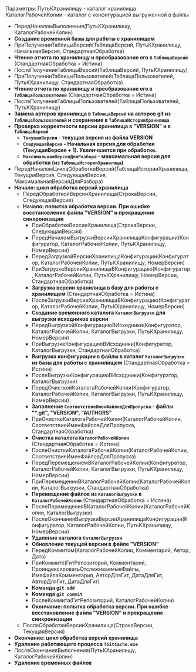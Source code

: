Параметры:
    ПутьКХранилищу - каталог хранилища
    КаталогРабочейКопии - каталог с конфигурацией выгруженной в файлы
    
- ПередНачаломВыполнения(ПутьКХранилищу, КаталогРабочейКопии)
- **Создание временной базы для работы с хранилищем**
- ПриПолученииТаблицыВерсий(ТаблицаВерсий, ПутьКХранилищу, НачальнаяВерсия, СтандартнаяОбработка)
- **Чтение отчета по хранилищу и преобразование его в `ТаблицаВерсий`** (СтандартнаяОбработка = Истина)
- ПослеПолученияТаблицыВерсий(ТаблицаВерсий, ПутьКХранилищу)
- ПриПолученииТаблицыПользователей(ТаблицаПользователей, ПутьКХранилищу, СтандартнаяОбработка)
- **Чтение отчета по хранилищу и преобразование его в `ТаблицаПользователей`** (СтандартнаяОбработка = Истина)
- ПослеПолученияТаблицыПользователей(ТаблицаПользователей, ПутьКХранилищу)
- **Замена авторов хранилища в `ТаблицаВерсий` на авторов git из `ТаблицаПользователей` и сохранение в `ТаблицаИсторииХранилища`**
- **Проверка корректности версии хранилища в "VERSION" и в `ТаблицаВерсий`**
    - **`ТекушаяВерсия` - текущая версия из файла VERSION**
    - **`СледующаяВерсия` - Начальная версия для обработки (ТекущаяВерсия + 1). Увеличвается при обработке.**
    - **`МаксимальнаяВерсияДляРазбора` - максимальная версия для обработки (из `ТаблицаИсторииХранилища`)**
- ПередНачаломЦиклаОбработкиВерсий(ТаблицаИсторииХранилища, ТекущаяВерсия, СледующаяВерсия, МаксимальнаяВерсияДляРазбора)
- **Начало: цикл обработка версий хранилища**
    - ПередОбработкойВерсииХранилища(СтрокаВерсии, СледующаяВерсия)
    - **Начало: попытка обработка версии. При ошибке восстановление файла "VERSION" и прекращение синхронизации**
        - ПриОбработкеВерсииХранилища(СтрокаВерсии, СледующаяВерсия)
        - ПередНачаломВыгрузкиВерсииХранилищаКонфигурации(Конфигуратор, КаталогРабочейКопии, ПутьКХранилищу, НомерВерсии)
        - ПередЗагрузкойВерсииХранилищаКонфигурации(Конфигуратор, КаталогРабочейКопии, ПутьКХранилищу, НомерВерсии)
        - ПриЗагрузкеВерсииХранилищаВКонфигурацию(Конфигуратор, КаталогРабочейКопии, ПутьКХранилищу, НомерВерсии, СтандартнаяОбработка)
        - **Загрузка версии хранилища в базу для работы с хранилищем** (СтандартнаяОбработка = Истина)
        - ПослеЗагрузкиВерсииХранилищаВКонфигурацию(Конфигуратор, КаталогРабочейКопии, ПутьКХранилищу, НомерВерсии)
        - **Создание временного каталога `КаталогВыгрузки` для выгрузки исходников версии**
        - ПередВыгрузкойКонфигурациюВИсходники(Конфигуратор, КаталогРабочейКопии, КаталогВыгрузки, ПутьКХранилищу, НомерВерсии)
        - ПриВыгрузкеКонфигурациюВИсходники(Конфигуратор, КаталогВыгрузки, СтандартнаяОбработка)
        - **Выгрузка конфигурации в файлы в каталог `КаталогВыгрузки` из базы для работы с хранилищем** (СтандартнаяОбработка = Истина)
        - ПослеВыгрузкиКонфигурациюВИсходники(Конфигуратор, КаталогВыгрузки)
        - ПередОчисткойКаталогаРабочейКопии(Конфигуратор, КаталогРабочейКопии, КаталогВыгрузки, ПутьКХранилищу, НомерВерсии)
        - **Заполнение `СоответствиеИменФайловДляПропуска` - файлы "*.git", "VERSION", "AUTHORS"**
        - ПриОчисткеКаталогаРабочейКопии(КаталогРабочейКопии, СоответствиеИменФайловДляПропуска, СтандартнаяОбработка)
        - **Очистка каталога `КаталогРабочейКопии`** (СтандартнаяОбработка = Истина)
        - ПослеОчисткиКаталогаРабочейКопии(КаталогРабочейКопии, СоответствиеИменФайловДляПропуска)
        - ПередПеремещениемВКаталогРабочейКопии(Конфигуратор, КаталогРабочейКопии, КаталогВыгрузки, ПутьКХранилищу, НомерВерсии)
        - ПриПеремещенииВКаталогРабочейКопии(КаталогРабочейКопии, КаталогВыгрузки, СтандартнаяОбработка)
        - **Перемещение файлов из `КаталогВыгрузки` в `КаталогРабочейКопии`** (СтандартнаяОбработка = Истина)
        - ПослеПеремещенияВКаталогРабочейКопии(КаталогРабочейКопии, КаталогВыгрузки)
        - ПослеОкончанияВыгрузкиВерсииХранилищаКонфигурации(Конфигуратор, КаталогРабочейКопии, ПутьКХранилищу, НомерВерсии)
        - **Удаление каталога `КаталогВыгрузки`**
        - **Обновление текущей версии в файле "VERSION"**
        - ПередКоммитом(КаталогРабочейКопии, Комментарий, Автор, Дата)
        - ПриКоммите(ГитРепозиторий, Комментарий, ПроиндексироватьОтслеживаемыеФайлы, ИмяФайлаКомментария, АвторДляГит, ДатаДляГит, АвторДляГит, ДатаДляГит)
        - **Команда `git add`**
        - **Команда `git commit`**
        - ПослеКоммита(ГитРепозиторий, КаталогРабочейКопии)
        - **Окончание: попытка обработка версии. При ошибке восстановление файла "VERSION" и прекращение синхронизации**
    - ПослеОбработкиВерсииХранилища(СтрокаВерсии, ТекущаяВерсия)
- **Окончание: цикл обработка версий хранилища**
- **Удаление работающего процесса `TGitCache.exe`**
- ПослеОкончанияВыполнения(ПутьКХранилищу, КаталогРабочейКопии)
- **Удаление временных файлов**